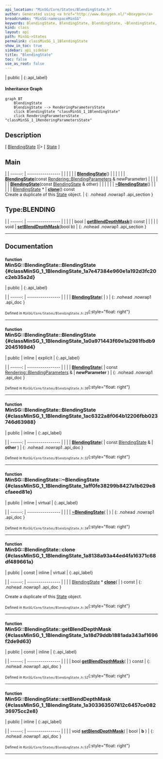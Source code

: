 ```yaml
---
api_location: "MinSG/Core/States/BlendingState.h"
author: Generated using <a href="http://www.doxygen.nl/">Doxygen</a>
breadcrumbs: "MinSG:namespaceMinSG"
keywords: BlendingState, BlendingState, BlendingState, ~BlendingState, clone, depthWritesEnabled, getBlendDepthMask, setBlendDepthMask, doEnableState, doDisableState
kind: class
layout: api
path: MinSG->States
permalink: classMinSG_1_1BlendingState
show_in_toc: true
sidebar: api_sidebar
title: "BlendingState"
toc: false
use_as_root: false
---
```


| public |
{:.api_label}

#### Inheritance Graph

```mermaid
graph BT
	BlendingState
	BlendingState --> RenderingParametersState
	click BlendingState "classMinSG_1_1BlendingState"
	click RenderingParametersState "classMinSG_1_1RenderingParametersState"
```

## Description



[ [BlendingState](classMinSG_1_1BlendingState) ]|> [ [State](classMinSG_1_1State) ]



## Main

|
| ------: | ----------------- |
|  | |
|  | **[BlendingState](#classMinSG_1_1BlendingState_1a7e47384e960e1a192d3fc20c2eb35a2d)**() |
|  | |
|  | **[BlendingState](#classMinSG_1_1BlendingState_1a0a971443f69e1a2981fbdb92045169d4)**(const [Rendering::BlendingParameters](classRendering_1_1BlendingParameters) & newParameter) |
|  | |
|  | **[BlendingState](#classMinSG_1_1BlendingState_1ac6322a8f064b12206fbb023746d63988)**(const [BlendingState](classMinSG_1_1BlendingState) & other) |
|  | |
|  | **[~BlendingState](#classMinSG_1_1BlendingState_1aff0fe38299b8427a1b629e8cfaeed81e)**() |
|  | |
| [BlendingState](classMinSG_1_1BlendingState) * | **[clone](#classMinSG_1_1BlendingState_1a8138a93a44ed4fa16371c68df489661a)**() const <br/> Create a duplicate of this [State](classMinSG_1_1State) object. |
{: .nohead .nowrap1 .api_section }


## Type:BLENDING

|
| ------: | ----------------- |
|  | |
| bool | **[getBlendDepthMask](#classMinSG_1_1BlendingState_1a18d79ddb1881ada343af1696f2de9d63)**() const |
|  | |
| void | **[setBlendDepthMask](#classMinSG_1_1BlendingState_1a303363507412c6457ce08236975cc2e8)**(bool b) |
{: .nohead .nowrap1 .api_section }


-------------------------------------------------------------------

## Documentation

### <small>function</small><br/> MinSG::BlendingState::BlendingState {#classMinSG_1_1BlendingState_1a7e47384e960e1a192d3fc20c2eb35a2d}

| public |
{:.api_label}

|
| ------: | ----------------- |
|  |
|  **[BlendingState](#classMinSG_1_1BlendingState_1a7e47384e960e1a192d3fc20c2eb35a2d)**( |  ) |
{: .nohead .nowrap1 .api_doc }





<sub>Defined in `MinSG/Core/States/BlendingState.h:29`</sub>{:style="float: right"}

-------------------------------------------------------------------

### <small>function</small><br/> MinSG::BlendingState::BlendingState {#classMinSG_1_1BlendingState_1a0a971443f69e1a2981fbdb92045169d4}

| public | inline | explicit |
{:.api_label}

|
| ------: | ----------------- |
|  |
|  **[BlendingState](#classMinSG_1_1BlendingState_1a0a971443f69e1a2981fbdb92045169d4)**( | const [Rendering::BlendingParameters](classRendering_1_1BlendingParameters) & | **newParameter** ) |
{: .nohead .nowrap1 .api_doc }





<sub>Defined in `MinSG/Core/States/BlendingState.h:30`</sub>{:style="float: right"}

-------------------------------------------------------------------

### <small>function</small><br/> MinSG::BlendingState::BlendingState {#classMinSG_1_1BlendingState_1ac6322a8f064b12206fbb023746d63988}

| public | inline |
{:.api_label}

|
| ------: | ----------------- |
|  |
|  **[BlendingState](#classMinSG_1_1BlendingState_1ac6322a8f064b12206fbb023746d63988)**( | const [BlendingState](classMinSG_1_1BlendingState) & | **other** ) |
{: .nohead .nowrap1 .api_doc }





<sub>Defined in `MinSG/Core/States/BlendingState.h:32`</sub>{:style="float: right"}

-------------------------------------------------------------------

### <small>function</small><br/> MinSG::BlendingState::~BlendingState {#classMinSG_1_1BlendingState_1aff0fe38299b8427a1b629e8cfaeed81e}

| public | inline | virtual |
{:.api_label}

|
| ------: | ----------------- |
|  |
|  **[~BlendingState](#classMinSG_1_1BlendingState_1aff0fe38299b8427a1b629e8cfaeed81e)**( |  ) |
{: .nohead .nowrap1 .api_doc }





<sub>Defined in `MinSG/Core/States/BlendingState.h:34`</sub>{:style="float: right"}

-------------------------------------------------------------------

### <small>function</small><br/> MinSG::BlendingState::clone {#classMinSG_1_1BlendingState_1a8138a93a44ed4fa16371c68df489661a}

| public | const | inline | virtual |
{:.api_label}

|
| ------: | ----------------- |
|  |
| [BlendingState](classMinSG_1_1BlendingState) * **[clone](#classMinSG_1_1BlendingState_1a8138a93a44ed4fa16371c68df489661a)**( |  ) const |
{: .nohead .nowrap1 .api_doc }

Create a duplicate of this [State](classMinSG_1_1State) object.





<sub>Defined in `MinSG/Core/States/BlendingState.h:36`</sub>{:style="float: right"}

-------------------------------------------------------------------

### <small>function</small><br/> MinSG::BlendingState::getBlendDepthMask {#classMinSG_1_1BlendingState_1a18d79ddb1881ada343af1696f2de9d63}

| public | const | inline |
{:.api_label}

|
| ------: | ----------------- |
|  |
| bool **[getBlendDepthMask](#classMinSG_1_1BlendingState_1a18d79ddb1881ada343af1696f2de9d63)**( |  ) const |
{: .nohead .nowrap1 .api_doc }





<sub>Defined in `MinSG/Core/States/BlendingState.h:52`</sub>{:style="float: right"}

-------------------------------------------------------------------

### <small>function</small><br/> MinSG::BlendingState::setBlendDepthMask {#classMinSG_1_1BlendingState_1a303363507412c6457ce08236975cc2e8}

| public | inline |
{:.api_label}

|
| ------: | ----------------- |
|  |
| void **[setBlendDepthMask](#classMinSG_1_1BlendingState_1a303363507412c6457ce08236975cc2e8)**( | bool | **b** ) |
{: .nohead .nowrap1 .api_doc }





<sub>Defined in `MinSG/Core/States/BlendingState.h:53`</sub>{:style="float: right"}

-------------------------------------------------------------------

